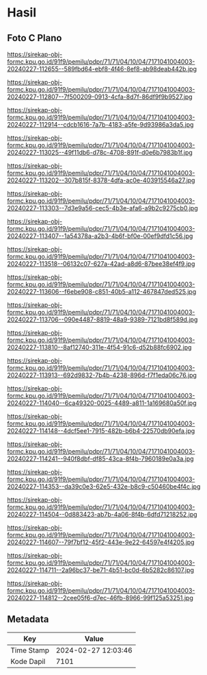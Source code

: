 # Hasil

## Foto C Plano

https://sirekap-obj-formc.kpu.go.id/91f9/pemilu/pdpr/71/71/04/10/04/7171041004003-20240227-112655--589fbd64-ebf8-4f46-8ef8-ab98deab442b.jpg

https://sirekap-obj-formc.kpu.go.id/91f9/pemilu/pdpr/71/71/04/10/04/7171041004003-20240227-112807--7f500209-0913-4cfa-8d7f-86df9f9b9527.jpg

https://sirekap-obj-formc.kpu.go.id/91f9/pemilu/pdpr/71/71/04/10/04/7171041004003-20240227-112914--cdcb1616-7a7b-4183-a5fe-9d93986a3da5.jpg

https://sirekap-obj-formc.kpu.go.id/91f9/pemilu/pdpr/71/71/04/10/04/7171041004003-20240227-113025--49f11db6-d78c-4708-891f-d0e6b7983b1f.jpg

https://sirekap-obj-formc.kpu.go.id/91f9/pemilu/pdpr/71/71/04/10/04/7171041004003-20240227-113202--307b815f-8378-4dfa-ac0e-403915546a27.jpg

https://sirekap-obj-formc.kpu.go.id/91f9/pemilu/pdpr/71/71/04/10/04/7171041004003-20240227-113303--7d3e9a56-cec5-4b3e-afa6-a9b2c9275cb0.jpg

https://sirekap-obj-formc.kpu.go.id/91f9/pemilu/pdpr/71/71/04/10/04/7171041004003-20240227-113407--1a54378a-a2b3-4b6f-bf0e-00ef9dfd1c56.jpg

https://sirekap-obj-formc.kpu.go.id/91f9/pemilu/pdpr/71/71/04/10/04/7171041004003-20240227-113518--06132c07-627a-42ad-a8d6-87bee38ef4f9.jpg

https://sirekap-obj-formc.kpu.go.id/91f9/pemilu/pdpr/71/71/04/10/04/7171041004003-20240227-113606--f6ebe908-c851-40b5-a112-467847ded525.jpg

https://sirekap-obj-formc.kpu.go.id/91f9/pemilu/pdpr/71/71/04/10/04/7171041004003-20240227-113706--090e4487-8819-48a9-9389-7121bd8f589d.jpg

https://sirekap-obj-formc.kpu.go.id/91f9/pemilu/pdpr/71/71/04/10/04/7171041004003-20240227-113810--8af12740-311e-4f54-91c6-d52b88fc6902.jpg

https://sirekap-obj-formc.kpu.go.id/91f9/pemilu/pdpr/71/71/04/10/04/7171041004003-20240227-113913--692d9832-7b4b-4238-896d-f7f1eda06c76.jpg

https://sirekap-obj-formc.kpu.go.id/91f9/pemilu/pdpr/71/71/04/10/04/7171041004003-20240227-114040--6ca49320-0025-4489-a811-1a169680a50f.jpg

https://sirekap-obj-formc.kpu.go.id/91f9/pemilu/pdpr/71/71/04/10/04/7171041004003-20240227-114148--4dcf5ee1-7915-482b-b6b4-22570db90efa.jpg

https://sirekap-obj-formc.kpu.go.id/91f9/pemilu/pdpr/71/71/04/10/04/7171041004003-20240227-114241--940f8dbf-df85-43ca-8f4b-7960189e0a3a.jpg

https://sirekap-obj-formc.kpu.go.id/91f9/pemilu/pdpr/71/71/04/10/04/7171041004003-20240227-114353--da39c0e3-62e5-432e-b8c9-c50460be4f4c.jpg

https://sirekap-obj-formc.kpu.go.id/91f9/pemilu/pdpr/71/71/04/10/04/7171041004003-20240227-114504--0d883423-ab7b-4a06-8f4b-6dfd71218252.jpg

https://sirekap-obj-formc.kpu.go.id/91f9/pemilu/pdpr/71/71/04/10/04/7171041004003-20240227-114607--79f7bf12-45f2-443e-9e22-64597e4f4205.jpg

https://sirekap-obj-formc.kpu.go.id/91f9/pemilu/pdpr/71/71/04/10/04/7171041004003-20240227-114711--2a96bc37-be71-4b51-bc0d-6b5282c86107.jpg

https://sirekap-obj-formc.kpu.go.id/91f9/pemilu/pdpr/71/71/04/10/04/7171041004003-20240227-114812--2cee05f6-d7ec-46fb-8966-99f125a53251.jpg


## Metadata

| Key        | Value               |
| ---------- | ------------------- |
| Time Stamp | 2024-02-27 12:03:46 |
| Kode Dapil | 7101                |



